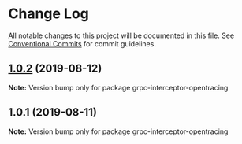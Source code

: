 # Change Log

All notable changes to this project will be documented in this file.
See [Conventional Commits](https://conventionalcommits.org) for commit guidelines.

## [1.0.2](https://github.com/edvardchen/node-grpc-experimental-server-interceptors/compare/v1.0.1...v1.0.2) (2019-08-12)

**Note:** Version bump only for package grpc-interceptor-opentracing





## 1.0.1 (2019-08-11)

**Note:** Version bump only for package grpc-interceptor-opentracing
